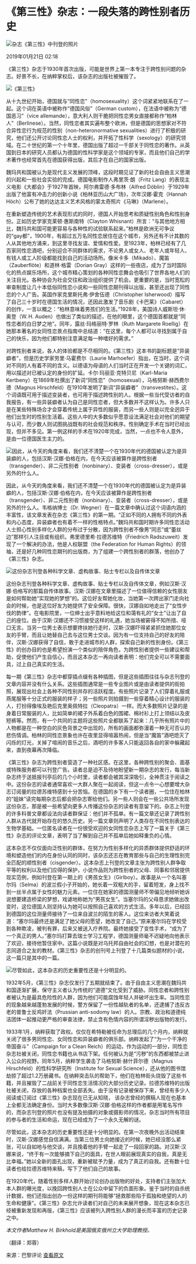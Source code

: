 # 《第三性》杂志：一段失落的跨性别者历史

![杂志《第三性》中刊登的照片](https://img1.jiemian.com/101/original/20190118/154780473217088300_a640x364.jpg)

2019年01月21日 02:18

《第三性》杂志于1930年首次出版，可能是世界上第一本专注于跨性别问题的杂志。好景不长，在纳粹掌权后，该杂志的出版社被摧毁了。

![《第三性》](https://img1.jiemian.com/jiemian/original/20190117/154770889493160800_a700xH.jpg)

从十九世纪开始，德国就与“同性恋”（homosexuality）这个词紧紧地联系在了一起。这个词在英语中被称作“德国风俗”（German custom），在法语中被称为“德国恶习”（vice allemande），意大利人则干脆把同性恋男女直接都称作“柏林人”（Berlinese）。当然，同性恋者其实遍布整个欧洲，但是德国的思想家对不符合异性恋行为规范的性别（non-heteronormative sexualities）进行了积极的研究，他们还公开讨论同性恋人士的权利，并开拓了性科学（sexology）的研究领域。在二十世纪的第一个十年里，德国出版了超过一千部关于同性恋的著作。从英国到日本的研究人员都认为德国的性科学家是这个领域的专家，而且他们自己的学术著作也经常首先在德国获得出版，其后才在自己的国家出版。

魏玛共和国被认为是现代主义发展的顶峰，这段时期见证了新的社会自由主义思潮的兴起和一些社会实验的完成。德国电影制作人弗里茨·朗（Fritz Lang）的表现主义电影《大都会》于1927年首映，阿尔弗雷德·多布林（Alfred Döblin）于1929年出版了他富有冲击力的创新小说《柏林亚历山大广场》，次年汉娜·霍克（Hannah Höch）公布了她的达达主义艺术风格的蒙太奇照片《马琳》（Marlene）。

在重新塑造传统的艺术表现形式的同时，德国人开始思考和质疑性别角色和性别身份。正如历史学家克莱顿·惠斯南特（Clayton Whisnant）所言：“与其他地方相比，魏玛共和国可能更容易与各种性的试验联系起来。”柏林是欧洲无可争议的“gay都”，1900年，有超过五万名同性恋居住在这个城市，另外还有不计其数的人从其他地方涌来，到这里寻找友谊、爱情和性爱。至1923年，柏林已经有了几百家同性恋酒吧，分别迎合不同群体的需求，不论男人或女人、老年人或年轻人、有钱人或工人阶级都能找到自己的活动场所。像米卡多（Mikado）、魔笛（Zauberflöte）和道林·格雷（Dorian Gray）这样的一些夜店，成为了当时国际化的热点娱乐场所，这个城市精心策划的各种同性恋舞会也吸引了世界各地人们的关注目光。各种协会为社会交往和政治组织提供了机会。更重要的是，当时宽松的审查制度让几十本低俗同性恋小说和一些同性恋期刊得以出版，甚至还出现了同性恋的个人广告。英国作家克里斯托弗·伊舍伍德（Christopher Isherwood）描写了自己三十岁时在德国生活的情况，还因此激发了音乐剧《卡巴莱》（Cabaret）的创作，一言以概之：“柏林意味着男孩们的生活。”1928年，美国诗人威斯坦·休·奥登（W. H. Auden）也做出了类似的描述，在他的眼里，这个德国首都就是“同性恋者的白日梦之地”。同年，露丝·玛格丽特·罗林（Ruth Margarete Roellig）在她那本著名的女同性恋景点指南中总结道：“在这里，每个人都可以寻找到属于自己的快乐，因为他们都特别注意满足每一种嗜好的需求。”

对跨性别者来说，各人的体验都是不尽相同的。《第三性》这本书的副标题是“异装癖者”，但是历史学家劳里·马霍费尔（Laurie Marhoefer）指出，在当时，这个词对不同的人有着不同的含义。以德语为母语的人们当时正在开发一个关键的词汇，用以描述对已被认定的身份的扩延。卡尔·玛丽亚·克特贝尼（Karl-Maria Kertbeny）在1869年杜撰出了新词“同性恋”（homosexual），马格努斯·赫西费尔德（Magnus Hirschfeld）在1910年发明了新词“异装癖者”（transvestites）。这个词语既可用于描述变装者，也可用于描述跨性别的人。根据一些当代受访者的自我报告，有一些异装癖者认为自己是同性恋者，但大多数并不这样认为。许多人只是在某些特殊场合才会穿着传统上属于异性的服装，而另一些人则是以完全迥异于他们出生时的性别生活着。这些人中的大多数似乎愿意设法满足社会对他们的期望与认可，而少数人则试图挑战既有的社会规范和秩序。性别确定手术在当时已经出现，但并不多见。第一例这样的手术在1920年完成，当然，一点也不令人意外，是由一位德国医生主刀的。

![因此，从今天的角度来看，我们还不清楚一个在1930年代的德国被认定为是异装癖的人，包括汉斯·汉娜·伯格在内，在今天应该被算作是跨性别者（transgender）、非二元性别者（nonbinary）、变装者（cross-dresser），或是另外的什么人。](https://img1.jiemian.com/101/original/20190118/154780482925427700_a700xH.jpg)

因此，从今天的角度来看，我们还不清楚一个在1930年代的德国被认定为是异装癖的人，包括汉斯·汉娜·伯格在内，在今天应该被算作是跨性别者（transgender）、非二元性别者（nonbinary）、变装者（cross-dresser），或是另外的什么人。韦格纳博士（Dr. Wegner）在一篇文章中确认过这个词语内涵的丰富性，该文章发表在杂志《第三性》的第一期。“正如不同的人拥有不同的外表和内心态度，异装癖者也有着不一样的性格特点。”魏玛共和国时期许多同性恋活动人士担心性别多样化人群的分布过于分散，因为跨性别者不像男“同志”或“蕾丝边”那样引人注目或有组织。弗里德里希·拉德苏维特（Friedrich Radszuweit）发现了一个解决的办法，他是人权联盟（the Federation for Human Rights）的领袖，还是好几种同性恋期刊的出版商，为了组建一个跨性别者的群落，他创办了《第三性》杂志。

![这份杂志刊登各种科学文章、虚构故事、贴士专栏以及自传体文章](https://img1.jiemian.com/101/original/20190118/154780482925427700_a700xH.jpg)

这份杂志刊登各种科学文章、虚构故事、贴士专栏以及自传体文章，例如汉斯·汉娜·伯格写的那篇自传体故事。汉斯·汉娜在文章里描述了一位值得信赖的女性朋友是如何帮助她“实现她的梦想”的。这位好友帮她化妆，当她第一次跨出家门走向社会的时候，也是这位好友为她提供了安全保障。很快，汉娜自如地走出了“女性步伐的韵律”。在电影院里，一位绅士出乎意料地给这位和蔼有礼的“女士”让出了自己的座位。由于汉斯·汉娜还不习惯接受这样的礼遇，她当场被窘得不知所措、哑口无言。当另一位男士表示想要搀扶她行走时，汉斯·汉娜吓得紧紧抓住她那位女友的手臂，而且让她替自己去与这位男士交谈。因为有一位支持自己的好友的陪伴，汉斯·汉娜获得了自信，敢于走进城市的人群，探索自己新的性别身份。《第三性》的创办目的也是希望扮演一个类似的陪伴角色，为跨性别者提供一些建议和帮助，促使他们产生自信心，而且这本杂志一再向读者表明：他们完全可以不需要面具，过上自己真实的生活。

每一期《第三性》杂志中都穿插点缀有各种插图，但是这些插图往往与杂志刊登的文章内容并没有什么关系。这些插图通常是一些专业图片或是由读者提供的街拍照，展现出社会上各种不同性别并存的活跃程度。有些照片记录了人们穿着礼服或燕尾服等十分正式的服装的样子；另一些照片则拍摄到一些穿着精心设计的服装的人，打扮得像埃及艳后克里奥佩特拉（Cleopatra）一样。而大多数照片记录的是身着日常服装的人，比如简单的裙子外系着白色的围裙、棉衬衫上打上领结以及皮短裤等。然而，有一个共同的主题将这些照片全都联系了起来：几乎所有照片中的人物都是在一种空白的灰色背景之中出现的，所有的画面都弥漫着一种无可否认的悲伤情调。柏林的同性恋景象也许在夜里显得喧嚣热闹，但是当“魔笛”酒吧熄灭了闪烁的灯光，关掉了喧闹的音乐之后，酒吧的许多客人只能返回各自的家中躲藏起来，直到夜幕再次降临。

《第三性》杂志为跨性别者营造了一种社区感。在这里，各种跨性别的聚会、面基或特殊服务都可以刊登广告。读者总是迫不及待地盼望新一期杂志的发行，每当新杂志终于送抵报刊亭后的几个小时里，读者都会被其深深吸引，全神贯注于阅读之中。这份杂志的读者通常喜欢一大群人聚在一起阅读，但这一点令一心想要增大杂志订阅量的拉德苏维特感到十分苦恼。在德国的乡下有一个读者圈，一位住在柏林的“姐妹”读完每期杂志后都会把杂志寄给他们。另一些人则会在一些公共场所发现这份杂志，那是被一些希望向更多人传播这份杂志的读者有意留下的。杂志上刊登的许多科普文章都设法向读者群保证：他们并不孤单。有一篇文章还记录了跨性别人群从古代就开始存在的悠久历史。另一篇文章则声明了人类存在不同性别表达的生物学基础。一位匿名读者在一份很受欢迎的女同性恋杂志上写了一篇关于《第三性》杂志的评论文章，表明了当了解到自己并不孤单后她如释重负的心情。

这本杂志不仅仅面向泛性别的群体，在努力为性别多样化的异质群体提供舒适的环境和塑造他们的内在身份认同的同时，该杂志还志在教育那些与自己的生理性别完全匹配的顺性别者（cisgender）。这本杂志上刊登的文章主张为跨性别人群争取平等的权利以及他们应得的保护，小说作品则为跨性别者的父母、同事和邻居提供现实范例，例如刊登在第一期上的《男孩女生》（Girlboy）。故事是从一个名叫塞尔玛（Selma）的波兰假小子开始的，她长着一双粗大的手，留着短发，身上找不到一丝半点属于女性的魅力元素。一位住在她家的德国测量师不带偏见地倾听她诉说想要建造桥梁的梦想，戏谑地称她为“男孩女生”。当塞尔玛的父母恳求她做出改变时，这位德国人则坚持认为她可以按照自己喜欢的方式生活。多年以后，已经回到德国的这位测量师接待了一位来自波兰的陌生的客人。这位来访者大笑着说道：“塞尔玛最终还是满足了她父母的愿望，她改变了自己。”原来塞尔玛在学校受到各种欺凌，被判有罪，后来又被送入疗养院。最终她接受了变性手术，“成为了一个真正的男人。”塞尔玛打算去瑞士学习工程学，德国测量师毫不迟疑地向他表示了欢迎，接待他暂住家中。这篇小说既是对乌托邦自由社会的幻想，也是对潜在的志同道合之友的教材。《第三性》杂志的创刊号上刊登了十几篇类似题材的小说，这一篇只是其中的一篇。

![尽管如此，这本杂志的历史重要性还是十分明显的。](https://img1.jiemian.com/jiemian/original/20190117/154770904792146000_a700xH.jpg)

1932年5月，《第三性》杂志仅发行了五期就结束了。由于自由主义思潮在魏玛共和国逐渐扩展，保守主义者认为传统的“道德”文化受到了威胁。同性恋者和跨性别者被认为是最具危险性的人群，因为他们可能腐蚀年轻人并破坏出生率。当同性恋的现象越来越蓬勃发展的时候，警方保留了一份性越轨者的名单，还逮捕了违反古老的普鲁士反鸡奸法（Prussian anti-sodomy law）的人。宗教、政治和道德纯洁团体一起推动更严格的审查法律，禁止含有色情内容的所谓淫秽出版物的发行。

1933年1月，纳粹获取了政权。仅仅在希特勒被任命为总理后的几个月内，纳粹就关闭了很多男同性恋、女同性恋和异装癖者的俱乐部。纳粹发起了“为一个干净的帝国奋斗”（Campaign for a Clean Reich）的运动，作为运动的一部分，同性恋杂志社被关闭，同性恋书籍也从书店下架。任何被认为是“污秽”的东西都被禁止进入公众的视野。同年5月，纳粹学生袭击了马格努斯·赫什菲尔德（Magnus Hirschfeld）的性科学研究所（Institute for Sexual Science），还从他的图书馆劫掠了超过1.2万册藏书。在纳粹突击队的帮助下，他们在柏林街头烧毁了这些书籍，并且摧毁了二战前关于同性恋生活情况的大部分历史记录。拉德苏维特的出版社被关闭，存放的各种档案也全部丢失。由于没有记录被保存下来，曾经有多少人阅读或订阅过《第三性》杂志现在已无从知晓， 该杂志曾经的撰稿人现在也基本上全都无法确定身份。当时大多数像汉斯·汉娜·伯格这样的作者都是用笔名写作的，而杂志刊登的照片也没有提及拍摄的对象或摄影师的情况，杂志当时所有项目的参与者的生活和命运，现在已经成为了一个永久无解的谜。

尽管如此，这本杂志的历史重要性还是十分明显的。在第一次夜晚外出活动结束时，汉斯·汉娜感觉自信满满。当第三位男士向她接近的时候，她已经没那么紧张，可以自如地与他交谈，并且挽着他的手臂一起走了一段回家的路。对汉斯·汉娜来说，“终于有一次能够摘下自己的面具，在世人眼前展现真实的自我，真是无比幸福。”她以全新的面孔出现，重新被赋予力量，成为了真正的自我。还有数十位读者也给拉德苏维特来稿，写下了他们自己的故事。

在1920年代，随着性别多样人群开始讨论创办出版物的好处，支持者们主张加大本人群的曝光度，以挽回跨性别人士在公众中留下的负面形象。鉴于当时的自杀统计数据，他们还指出创办一份这样的期刊将能够“拯救那些陷于孤独和绝望的人的生命和健康”。《第三性》杂志允许读者们对自己的未来展开想象，现在这本杂志已经被重新发现和再版，《第三性》应该被列入跨性别人群的漫长而丰富的历史记录之中。

_本文作者Matthew H. Birkhold是美国俄亥俄州立大学助理教授。_

（翻译：郑蓉）

来源：巴黎评论 [查看原文](https://www.theparisreview.org/blog/2019/01/15/a-lost-piece-of-trans-history/)